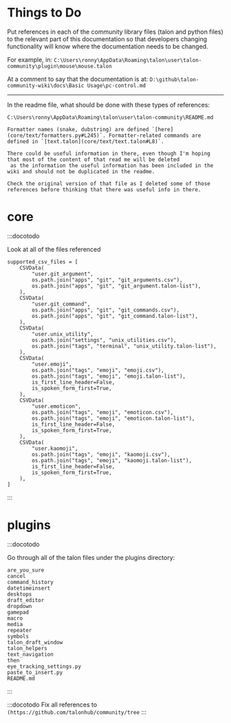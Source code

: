 # Things to Do

Put references in each of the community library files (talon and python files) to the relevant part of this documentation
so that developers changing functionality will know where the documentation needs to be changed.

For example, in:
`C:\Users\ronny\AppData\Roaming\talon\user\talon-community\plugin\mouse\mouse.talon`

At a comment to say that the documentation is at:
`D:\github\talon-community-wiki\docs\Basic Usage\pc-control.md`

---

In the readme file, what should be done with these types of references:

```
C:\Users\ronny\AppData\Roaming\talon\user\talon-community\README.md

Formatter names (snake, dubstring) are defined `[here](core/text/formatters.py#L245)`. Formatter-related commands are defined in `[text.talon](core/text/text.talon#L8)`.

There could be useful information in there, even though I'm hoping that most of the content of that read me will be deleted
 as the information the useful information has been included in the wiki and should not be duplicated in the readme.

Check the original version of that file as I deleted some of those references before thinking that there was useful info in there.
```

# core

:::docotodo

Look at all of the files referenced

```
supported_csv_files = [
    CSVData(
        "user.git_argument",
        os.path.join("apps", "git", "git_arguments.csv"),
        os.path.join("apps", "git", "git_argument.talon-list"),
    ),
    CSVData(
        "user.git_command",
        os.path.join("apps", "git", "git_commands.csv"),
        os.path.join("apps", "git", "git_command.talon-list"),
    ),
    CSVData(
        "user.unix_utility",
        os.path.join("settings", "unix_utilities.csv"),
        os.path.join("tags", "terminal", "unix_utility.talon-list"),
    ),
    CSVData(
        "user.emoji",
        os.path.join("tags", "emoji", "emoji.csv"),
        os.path.join("tags", "emoji", "emoji.talon-list"),
        is_first_line_header=False,
        is_spoken_form_first=True,
    ),
    CSVData(
        "user.emoticon",
        os.path.join("tags", "emoji", "emoticon.csv"),
        os.path.join("tags", "emoji", "emoticon.talon-list"),
        is_first_line_header=False,
        is_spoken_form_first=True,
    ),
    CSVData(
        "user.kaomoji",
        os.path.join("tags", "emoji", "kaomoji.csv"),
        os.path.join("tags", "emoji", "kaomoji.talon-list"),
        is_first_line_header=False,
        is_spoken_form_first=True,
    ),
]
```

:::

# plugins

:::docotodo

Go through all of the talon files under the plugins directory:

```
are_you_sure
cancel
command_history
datetimeinsert
desktops
draft_editor
dropdown
gamepad
macro
media
repeater
symbols
talon_draft_window
talon_helpers
text_navigation
then
eye_tracking_settings.py
paste_to_insert.py
README.md
```

:::


:::docotodo
Fix all references to `(https://github.com/talonhub/community/tree`
:::
